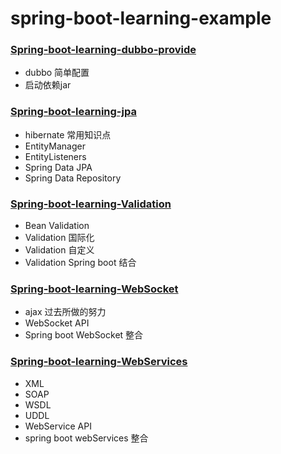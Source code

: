 # spring-boot-learning-example



### [Spring-boot-learning-dubbo-provide](https://github.com/lianpeng0011/spring-boot-learning-example/tree/master/spring-boot-learning-dubbo-provide)

- dubbo 简单配置
- 启动依赖jar



### [Spring-boot-learning-jpa](https://github.com/lianpeng0011/spring-boot-learning-example/tree/master/spring-boot-learning-jpa)

- hibernate 常用知识点
- EntityManager
- EntityListeners
- Spring Data JPA
- Spring Data Repository

### [Spring-boot-learning-Validation](https://github.com/lianpeng0011/spring-boot-learning-example/tree/master/spring-boot-learning-validation)

- Bean Validation 
- Validation  国际化
- Validation 自定义
- Validation Spring boot 结合

### [Spring-boot-learning-WebSocket](https://github.com/lianpeng0011/spring-boot-learning-example/tree/master/spring-boot-learning-websocket)

- ajax 过去所做的努力
- WebSocket  API
- Spring boot  WebSocket 整合

### [Spring-boot-learning-WebServices](https://github.com/lianpeng0011/spring-boot-learning-example/tree/master/spring-boot-learning-webservices)

- XML
- SOAP
- WSDL
- UDDL
- WebService API
- spring boot webServices 整合